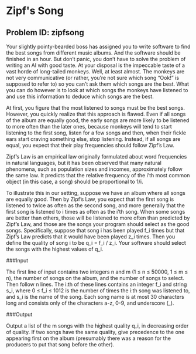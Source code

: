 Zipf's Song
===============
Problem ID: zipfsong
---------------
Your slightly pointy-bearded boss has assigned you to write software to find the best songs from different music albums. And the software should be finished in an hour. But don’t panic, you don’t have to solve the problem of writing an AI with good taste. At your disposal is the impeccable taste of a vast horde of long-tailed monkeys. Well, at least almost. The monkeys are not very communicative (or rather, you’re not sure which song “Ook!” is supposed to refer to) so you can’t ask them which songs are the best. What you can do however is to look at which songs the monkeys have listened to and use this information to deduce which songs are the best.

At first, you figure that the most listened to songs must be the best songs. However, you quickly realize that this approach is flawed. Even if all songs of the album are equally good, the early songs are more likely to be listened to more often than the later ones, because monkeys will tend to start listening to the first song, listen for a few songs and then, when their fickle ears start craving something else, stop listening. Instead, if all songs are equal, you expect that their play frequencies should follow Zipf’s Law.

Zipf’s Law is an empirical law originally formulated about word frequencies in natural languages, but it has been observed that many natural phenomena, such as population sizes and incomes, approximately follow the same law. It predicts that the relative frequency of the i’th most common object (in this case, a song) should be proportional to 1/i.

To illustrate this in our setting, suppose we have an album where all songs are equally good. Then by Zipf’s Law, you expect that the first song is listened to twice as often as the second song, and more generally that the first song is listened to i times as often as the i’th song. When some songs are better than others, those will be listened to more often than predicted by Zipf’s Law, and those are the songs your program should select as the good songs. Specifically, suppose that song i has been played f_i times but that Zipf’s Law predicts that it would have been played z_i times. Then you define the quality of song i to be q_i = f_i / z_i. Your software should select the songs with the highest values of q_i.

###Input

The first line of input contains two integers n and m (1 ≤ n ≤ 50000, 1 ≤ m ≤ n), the number of songs on the album, and the number of songs to select. Then follow n lines. The i:th of these lines contains an integer f_i and string s_i, where 0 ≤ f_i ≤ 1012 is the number of times the i:th song was listened to, and s_i is the name of the song. Each song name is at most 30 characters long and consists only of the characters a-z, 0-9, and underscore (_).

###Output

Output a list of the m songs with the highest quality q_i, in decreasing order of quality. If two songs have the same quality, give precedence to the one appearing first on the album (presumably there was a reason for the producers to put that song before the other).
